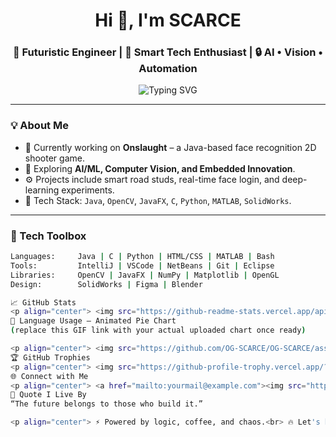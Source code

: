 <h1 align="center">Hi 👋, I'm SCARCE</h1>
<h3 align="center">🚀 Futuristic Engineer | 🧠 Smart Tech Enthusiast | 🔒 AI • Vision • Automation</h3>

<p align="center">
  <img src="https://readme-typing-svg.demolab.com?font=Fira+Code&size=22&pause=1000&color=00F7FF&width=440&lines=Crafting+Code+for+the+Future...;Building+Intelligent+Systems...;Vision%2C+Java+%2B+AI+Wizardry;Let's+Engineer+Tomorrow!" alt="Typing SVG" />
</p>

---

### 💡 About Me
- 🔭 Currently working on **Onslaught** – a Java-based face recognition 2D shooter game.
- 🧠 Exploring **AI/ML, Computer Vision, and Embedded Innovation**.
- ⚙️ Projects include smart road studs, real-time face login, and deep-learning experiments.
- 🧰 Tech Stack: `Java`, `OpenCV`, `JavaFX`, `C`, `Python`, `MATLAB`, `SolidWorks`.

---

### 🚀 Tech Toolbox
```bash
Languages:     Java | C | Python | HTML/CSS | MATLAB | Bash
Tools:         IntelliJ | VSCode | NetBeans | Git | Eclipse
Libraries:     OpenCV | JavaFX | NumPy | Matplotlib | OpenGL
Design:        SolidWorks | Figma | Blender

📈 GitHub Stats
<p align="center"> <img src="https://github-readme-stats.vercel.app/api?username=OG-SCARCE&show_icons=true&theme=tokyonight" height="180"/> <img src="https://github-readme-streak-stats.herokuapp.com/?user=OG-SCARCE&theme=tokyonight" height="180"/> </p>
🧠 Language Usage – Animated Pie Chart
(replace this GIF link with your actual uploaded chart once ready)

<p align="center"> <img src="https://github.com/OG-SCARCE/OG-SCARCE/assets/animated-language-pie-chart.gif" alt="Animated Pie Chart" width="400px"/> </p>
🏆 GitHub Trophies
<p align="center"> <img src="https://github-profile-trophy.vercel.app/?username=OG-SCARCE&theme=tokyonight&no-frame=true&no-bg=true&margin-w=4"/> </p>
🌐 Connect with Me
<p align="center"> <a href="mailto:yourmail@example.com"><img src="https://img.shields.io/badge/Gmail-red?style=for-the-badge&logo=gmail"/></a> <a href="https://linkedin.com/in/yourprofile"><img src="https://img.shields.io/badge/LinkedIn-blue?style=for-the-badge&logo=linkedin"/></a> <a href="https://github.com/OG-SCARCE"><img src="https://img.shields.io/badge/GitHub-black?style=for-the-badge&logo=github"/></a> </p>
🧬 Quote I Live By
“The future belongs to those who build it.”

<p align="center"> ⚡ Powered by logic, coffee, and chaos.<br> 🔥 Let's build something extraordinary. </p> ```
